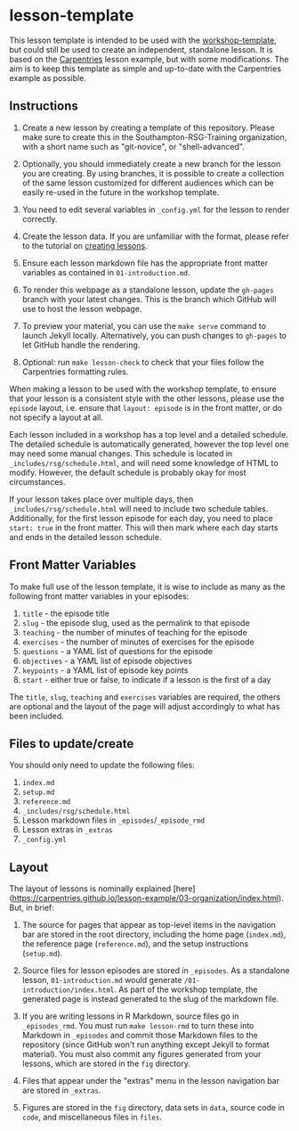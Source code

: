 # lesson-template

This lesson template is intended to be used with the
[workshop-template](https://github.com/Southampton-RSG-Training/workshop-template/),
but could still be used to create an independent, standalone lesson. It is based
on the [Carpentries](https://carpentries.github.io/lesson-example/) lesson
example, but with some modifications. The aim is to keep this template as simple
and up-to-date with the Carpentries example as possible.

## Instructions

1. Create a new lesson by creating a template of this repository. Please make
   sure to create this in the Southampton-RSG-Training organization, with a
   short name such as "git-novice", or "shell-advanced".

2. Optionally, you should immediately create a new branch for the lesson you
   are creating. By using branches, it is possible to create a collection of the
   same lesson customized for different audiences which can be easily re-used
   in the future in the workshop template.

3. You need to edit several variables in `_config.yml` for the lesson to render
   correctly.

4. Create the lesson data. If you are unfamiliar with the format, please refer
   to the tutorial on [creating lessons](https://carpentries.github.io/lesson-example/).

5. Ensure each lesson markdown file has the appropriate front matter variables
   as contained in `01-introduction.md`.

6. To render this webpage as a standalone lesson, update the `gh-pages` branch
   with your latest changes. This is the branch which GitHub will use to host
   the lesson webpage.

7. To preview your material, you can use the `make serve` command to launch
   Jekyll locally. Alternatively, you can push changes to `gh-pages` to let
   GitHub handle the rendering.

8.  Optional: run `make lesson-check` to check that your files follow the
    Carpentries formatting rules.

When making a lesson to be used with the workshop template, to ensure that your
lesson is a consistent style with the other lessons, please use the `episode`
layout, i.e. ensure that `layout: episode` is in the front matter, or do not
specify a layout at all.

Each lesson included in a workshop has a top level and a detailed schedule. The
detailed schedule is automatically generated, however the top level one may need
some manual changes. This schedule is located in `_includes/rsg/schedule.html`,
and will need some knowledge of HTML to modify. However, the default schedule is
probably okay for most circumstances.

If your lesson takes place over multiple days, then `_includes/rsg/schedule.html`
will need to include two schedule tables. Additionally, for the first
lesson episode for each day, you need to place `start: true` in the front
matter. This will then mark where each day starts and ends in the detailed
lesson schedule.

## Front Matter Variables

To make full use of the lesson template, it is wise to include as many as the
following front matter variables in your episodes:

1. `title` - the episode title
2. `slug` - the episode slug, used as the permalink to that episode
3. `teaching` - the number of minutes of teaching for the episode
4. `exercises` - the number of minutes of exercises for the episode
5. `questions` - a YAML list of questions for the episode
6. `objectives` - a YAML list of episode objectives
7. `keypoints` - a YAML list of episode key points
8. `start` - either true or false, to indicate if a lesson is the first of a day

The `title`, `slug`, `teaching` and `exercises` variables are required, the
others are optional and the layout of the page will adjust accordingly to what
has been included.

## Files to update/create

You should only need to update the following files:

1. `index.md`
2. `setup.md`
3. `reference.md`
4. `_includes/rsg/schedule.html`
5. Lesson markdown files in `_episodes`/`_episode_rmd`
6. Lesson extras in `_extras`
7. `_config.yml`

## Layout

The layout of lessons is nominally explained [here]
(https://carpentries.github.io/lesson-example/03-organization/index.html). But,
in brief:

1.  The source for pages that appear as top-level items in the navigation bar
    are stored in the root directory, including the home page (`index.md`),
    the reference page (`reference.md`), and the setup instructions
    (`setup.md`).

2.  Source files for lesson episodes are stored in `_episodes`. As a standalone
    lesson, `01-introduction.md` would generate `/01-introduction/index.html`.
    As part of the workshop template, the generated page is instead generated
    to the slug of the markdown file.

3.  If you are writing lessons in R Markdown, source files go in
    `_episodes_rmd`. You must run `make lesson-rmd` to turn these into Markdown
    in `_episodes` and commit those Markdown files to the repository
    (since GitHub won't run anything except Jekyll to format material).
    You must also commit any figures generated from your lessons,
    which are stored in the `fig` directory.

5.  Files that appear under the "extras" menu in the lesson navigation bar are
    stored in `_extras`.

6.  Figures are stored in the `fig` directory, data sets in `data`,
    source code in `code`, and miscellaneous files in `files`.


